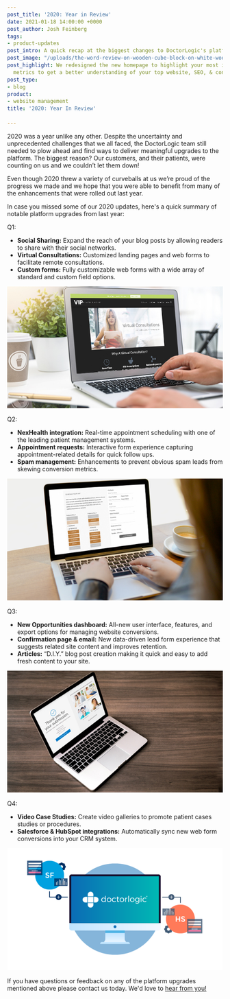 ```yaml
---
post_title: '2020: Year in Review'
date: 2021-01-18 14:00:00 +0000
post_author: Josh Feinberg
tags:
- product-updates
post_intro: A quick recap at the biggest changes to DoctorLogic's platform in 2020.
post_image: "/uploads/the-word-review-on-wooden-cube-block-on-white-wooden-table-2020-picture-id1171009634.jpg"
post_highlight: We redesigned the new homepage to highlight your most important performance
  metrics to get a better understanding of your top website, SEO, & conversion results.
post_type:
- blog
product:
- website management
title: '2020: Year In Review'

---
```

2020 was a year unlike any other. Despite the uncertainty and unprecedented challenges that we all faced, the DoctorLogic team still needed to plow ahead and find ways to deliver meaningful upgrades to the platform. The biggest reason? Our customers, and their patients, were counting on us and we couldn’t let them down!

Even though 2020 threw a variety of curveballs at us we’re proud of the progress we made and we hope that you were able to benefit from many of the enhancements that were rolled out last year.

In case you missed some of our 2020 updates, here's a quick summary of notable platform upgrades from last year:

Q1:

* **Social Sharing:** Expand the reach of your blog posts by allowing readers to share with their social networks.
* **Virtual Consultations:** Customized landing pages and web forms to facilitate remote consultations.
* **Custom forms:** Fully customizable web forms with a wide array of standard and custom field options.

![](/uploads/virtual_consultations.jpg)

Q2:

* **NexHealth integration:** Real-time appointment scheduling with one of the leading patient management systems.
* **Appointment requests:** Interactive form experience capturing appointment-related details for quick follow ups.
* **Spam management:** Enhancements to prevent obvious spam leads from skewing conversion metrics.

![](/uploads/appointment_request.jpg)

Q3:

* **New Opportunities dashboard:** All-new user interface, features, and export options for managing website conversions.
* **Confirmation page & email:** New data-driven lead form experience that suggests related site content and improves retention.
* **Articles:** “D.I.Y.” blog post creation making it quick and easy to add fresh content to your site.

![](/uploads/confirmation_page.jpg)

Q4:

* **Video Case Studies:** Create video galleries to promote patient cases studies or procedures.
* **Salesforce & HubSpot integrations:** Automatically sync new web form conversions into your CRM system.

![](/uploads/sf_hs_integrations.png)

If you have questions or feedback on any of the platform upgrades mentioned above please contact us today. We'd love to [hear from you!](mailto:success@doctorlogic.com)